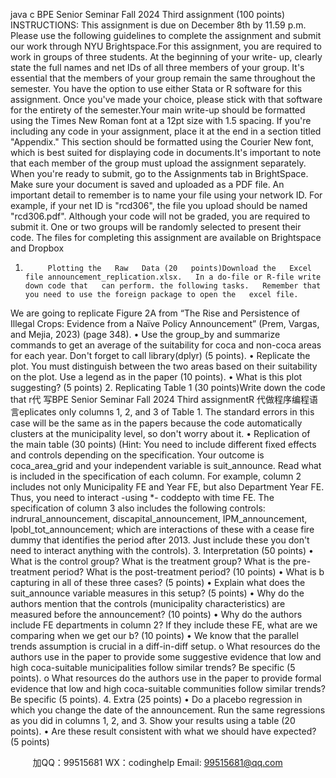 java c
BPE   Senior   Seminar
Fall   2024
Third   assignment   (100   points)
INSTRUCTIONS:   This assignment is due on December 8th    by 11.59 p.m. Please use the following guidelines   to complete the   assignment and submit our work through   NYU   Brightspace.For this assignment, you are required to work   in groups of three students. At the beginning   of your write-   up,   clearly   state   the   full   names   and   net   IDs   of   all   three   members   of   your   group.   It's   essential   that   the   members of your group   remain the   same throughout the semester.
You have the option to   use either Stata or   R   software for this   assignment.   Once you've   made your   choice,   please stick with that software for the entirety   of the semester.Your main write-up should   be formatted using the Times   New   Roman font at a   12pt   size with   1.5   spacing.   If   you're   including   any   code   in   your   assignment,   place   it   at   the   end   in   a   section   titled   "Appendix."   This   section   should   be   formatted      using   the   Courier    New   font,   which    is    best   suited   for    displaying    code   in   documents.It's   important   to   note   that   each   member   of   the   group   must   upload   the   assignment   separately.   When   you're   ready to submit, go to the Assignments tab   in   BrightSpace.   Make sure your document   is saved   and   uploaded   as   a   PDF   file. An   important   detail to   remember   is to   name your file   using   your   network   ID.   For   example, if   your net ID is "rcd306", the file you upload should be named "rcd306.pdf". Although your code   will   not   be graded, you are   required to submit it.   One   or two groups   will   be   randomly   selected   to   present   their code.
The files for completing this assignment are available   on   Brightspace   and   Dropbox
1.          Plotting the   Raw   Data (20   points)Download the   Excel file announcement_replication.xlsx.   In a do-file or R-file write down code that   can perform. the following tasks.   Remember that you need to use the foreign package to open the   excel file.
We are going to replicate   Figure 2A from   “The Rise and Persistence of   Illegal Crops: Evidence   from   a Naïve Policy Announcement” (Prem,   Vargas, and Mejia, 2023)   (page 348).
•          Use the group_by   and   summarize   commands to   get   an   average   of the   suitability   for   coca   and   non-coca   areas for each year.   Don't forget to call   library(dplyr)   (5   points).
•          Replicate the   plot.   You   must   distinguish   between   the   two   areas   based   on   their   suitability   on   the   plot.   Use a   legend as   in the   paper   (10   points).
•          What   is this   plot   suggesting?   (5   points)
2.          Replicating Table   1 (30   points)Write   down the   code   that   r代 写BPE Senior Seminar Fall 2024 Third assignmentR
代做程序编程语言eplicates   only   columns   1,   2,   and   3   of Table   1.   The   standard   errors   in this   case   will   be   the   same   as   in   the   papers   because   the   code   automatically   clusters   at   the   municipality   level, so don't worry   about   it.
•          Replication of the main table   (30   points)   (Hint: You   need to   include different fixed effects   and   controls depending on the specification.       Your outcome is coca_area_grid and       your   independent   variable   is   suit_announce.   Read   what   is   included   in   the   specification   of   each   column.    For example, column    2    includes not only Municipality FE and Year FE, but also   Department   Year FE. Thus, you need to interact    -using    *-    coddepto    with time      FE. The   specification of column    3      also      includes      the      following      controls:      indrural_announcement,   discapital_announcement, IPM_announcement,   lpobl_tot_announcement;    which are   interactions   of   these   with   a   cease   fire   dummy   that    identifies   the    period   after    2013.   Just   include these you don't   need to   interact anything with the controls).
3.          Interpretation (50   points)
•          What is the   control group?   What   is   the   treatment group?   What   is   the   pre-treatment   period?   What is the   post-treatment   period? (10   points)
•          What is   b capturing   in all   of these   three   cases?   (5   points)
•          Explain what does the suit_announce   variable   measures   in   this   setup?      (5   points)
•          Why    do   the   authors   mention   that   the   controls   (municipality   characteristics)   are   measured   before the announcement?    (10   points)
•          Why   do the   authors   include   FE   departments   in   column   2?   If they   include   these   FE,   what   are   we comparing when we get our   b?   (10   points)
•          We   know that the   parallel trends assumption   is   crucial   in   a   diff-in-diff   setup.
o   What resources do the authors use in the   paper to   provide some suggestive evidence   that   low   and   high   coca-suitable   municipalities   follow   similar   trends?   Be   specific   (5   points).
o   What   resources   do the   authors   use   in the   paper to   provide   formal evidence that   low   and   high coca-suitable communities follow similar trends?   Be specific   (5   points).
4.          Extra   (25   points)
•          Do   a    placebo    regression   in   which   you   change   the    date   of   the   announcement.   Run   the   same   regressions   as   you   did   in   columns   1,   2,   and   3.   Show   your   results   using   a   table   (20   points).
•          Are these   result consistent with what we should   have   expected?   (5   points)

         
加QQ：99515681  WX：codinghelp  Email: 99515681@qq.com

